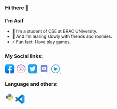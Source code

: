### Hi there 👋
### I'm Asif

- 🌱 I’m a student of CSE at BRAC UNiversity.
- 🤔 And I'm learing slowly with friends and roomies.
- ⚡ Fun fact: I love play games.

### My Social links:
[<img src="Image/facebook-app.png" width="30">](https://www.facebook.com/profile.php?id=100008123491899). [<img src="Image/instagram-round-line-color.png" width="30">](https://www.instagram.com/ragib_asif/?hl=en). [<img src="Image/twitter-app.png" width="30">](https://twitter.com/MRagibAsif). [<img src="Image/discord.png" width="30">](https://discord.com/invite/EUkswrpE9y). [<img src="Image/linkedin-round-line-color.png" width="30">](https://www.linkedin.com/in/md-ragib-asif-aa931721b/).
### Language and others:
<img src="Image/7-2-python-logo-free-download-png.png" width="30"> <img src="Image/visual-studio-code.png" width="30">


<!--
**MD-Ragib-Asif/MD-Ragib-Asif** is a ✨ _special_ ✨ repository because its `README.md` (this file) appears on your GitHub profile.

Here are some ideas to get you started:

- 🔭 I’m currently working on ...
- 🌱 I’m currently learning ...
- 👯 I’m looking to collaborate on ...
- 🤔 I’m looking for help with ...
- 💬 Ask me about ...
- 📫 How to reach me: ...
- 😄 Pronouns: ...
- ⚡ Fun fact: ...
- for image input with link: [<img src="" width="">](). 
use upward as a templete

-->
